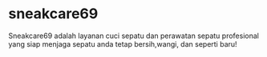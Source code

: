 # sneakcare69
Sneakcare69 adalah layanan cuci sepatu dan perawatan sepatu profesional yang siap menjaga sepatu anda tetap bersih,wangi, dan seperti baru!
